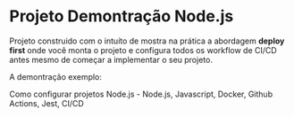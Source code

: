 # Projeto Demontração Node.js

Projeto construido com o intuíto de mostra na prática a abordagem **deploy first** onde você monta o projeto e configura todos os workflow de CI/CD antes mesmo de começar a implementar o seu projeto.

A demontração exemplo:

Como configurar projetos Node.js - Node.js, Javascript, Docker, Github Actions, Jest, CI/CD